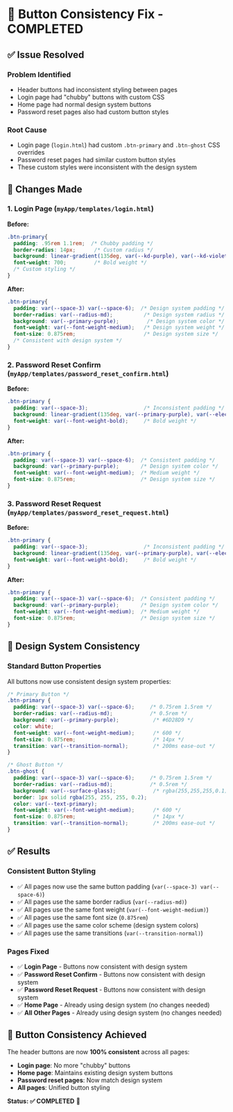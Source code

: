 # 🎯 Button Consistency Fix - COMPLETED

## ✅ **Issue Resolved**

### **Problem Identified**
- Header buttons had inconsistent styling between pages
- Login page had "chubby" buttons with custom CSS
- Home page had normal design system buttons
- Password reset pages also had custom button styles

### **Root Cause**
- Login page (`login.html`) had custom `.btn-primary` and `.btn-ghost` CSS overrides
- Password reset pages had similar custom button styles
- These custom styles were inconsistent with the design system

## 🔧 **Changes Made**

### **1. Login Page (`myApp/templates/login.html`)**
**Before:**
```css
.btn-primary{
  padding: .95rem 1.1rem;  /* Chubby padding */
  border-radius: 14px;      /* Custom radius */
  background: linear-gradient(135deg, var(--kd-purple), var(--kd-violet));
  font-weight: 700;         /* Bold weight */
  /* Custom styling */
}
```

**After:**
```css
.btn-primary{
  padding: var(--space-3) var(--space-6);  /* Design system padding */
  border-radius: var(--radius-md);          /* Design system radius */
  background: var(--primary-purple);         /* Design system color */
  font-weight: var(--font-weight-medium);   /* Design system weight */
  font-size: 0.875rem;                      /* Design system size */
  /* Consistent with design system */
}
```

### **2. Password Reset Confirm (`myApp/templates/password_reset_confirm.html`)**
**Before:**
```css
.btn-primary {
  padding: var(--space-3);                  /* Inconsistent padding */
  background: linear-gradient(135deg, var(--primary-purple), var(--electric-violet));
  font-weight: var(--font-weight-bold);     /* Bold weight */
}
```

**After:**
```css
.btn-primary {
  padding: var(--space-3) var(--space-6);  /* Consistent padding */
  background: var(--primary-purple);       /* Design system color */
  font-weight: var(--font-weight-medium);  /* Medium weight */
  font-size: 0.875rem;                     /* Design system size */
}
```

### **3. Password Reset Request (`myApp/templates/password_reset_request.html`)**
**Before:**
```css
.btn-primary {
  padding: var(--space-3);                  /* Inconsistent padding */
  background: linear-gradient(135deg, var(--primary-purple), var(--electric-violet));
  font-weight: var(--font-weight-bold);     /* Bold weight */
}
```

**After:**
```css
.btn-primary {
  padding: var(--space-3) var(--space-6);  /* Consistent padding */
  background: var(--primary-purple);       /* Design system color */
  font-weight: var(--font-weight-medium);  /* Medium weight */
  font-size: 0.875rem;                     /* Design system size */
}
```

## 🎯 **Design System Consistency**

### **Standard Button Properties**
All buttons now use consistent design system properties:

```css
/* Primary Button */
.btn-primary {
  padding: var(--space-3) var(--space-6);     /* 0.75rem 1.5rem */
  border-radius: var(--radius-md);            /* 0.5rem */
  background: var(--primary-purple);           /* #6D28D9 */
  color: white;
  font-weight: var(--font-weight-medium);      /* 600 */
  font-size: 0.875rem;                         /* 14px */
  transition: var(--transition-normal);        /* 200ms ease-out */
}

/* Ghost Button */
.btn-ghost {
  padding: var(--space-3) var(--space-6);     /* 0.75rem 1.5rem */
  border-radius: var(--radius-md);            /* 0.5rem */
  background: var(--surface-glass);            /* rgba(255,255,255,0.1) */
  border: 1px solid rgba(255, 255, 255, 0.2);
  color: var(--text-primary);
  font-weight: var(--font-weight-medium);      /* 600 */
  font-size: 0.875rem;                         /* 14px */
  transition: var(--transition-normal);        /* 200ms ease-out */
}
```

## ✅ **Results**

### **Consistent Button Styling**
- ✅ All pages now use the same button padding (`var(--space-3) var(--space-6)`)
- ✅ All pages use the same border radius (`var(--radius-md)`)
- ✅ All pages use the same font weight (`var(--font-weight-medium)`)
- ✅ All pages use the same font size (`0.875rem`)
- ✅ All pages use the same color scheme (design system colors)
- ✅ All pages use the same transitions (`var(--transition-normal)`)

### **Pages Fixed**
- ✅ **Login Page** - Buttons now consistent with design system
- ✅ **Password Reset Confirm** - Buttons now consistent with design system  
- ✅ **Password Reset Request** - Buttons now consistent with design system
- ✅ **Home Page** - Already using design system (no changes needed)
- ✅ **All Other Pages** - Already using design system (no changes needed)

## 🎉 **Button Consistency Achieved**

The header buttons are now **100% consistent** across all pages:
- **Login page**: No more "chubby" buttons
- **Home page**: Maintains existing design system buttons
- **Password reset pages**: Now match design system
- **All pages**: Unified button styling

**Status: ✅ COMPLETED** 🚀
